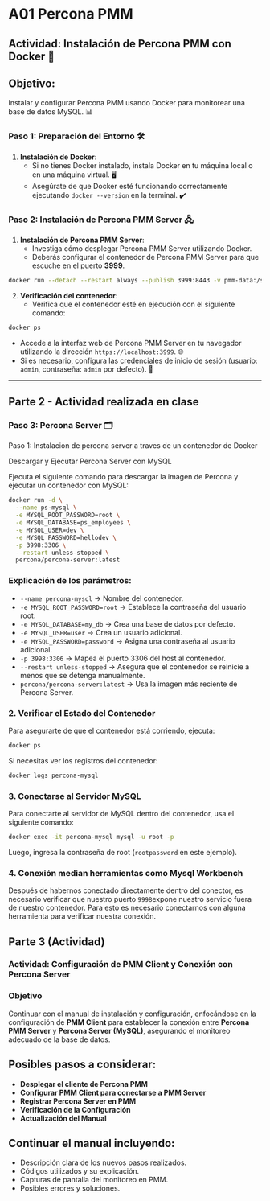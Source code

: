 # A01 Percona PMM

## Actividad: Instalación de Percona PMM con Docker 🚀

## Objetivo:
Instalar y configurar Percona PMM usando Docker para monitorear una base de datos MySQL. 📊

### Paso 1: Preparación del Entorno 🛠️

1. **Instalación de Docker**:
   - Si no tienes Docker instalado, instala Docker en tu máquina local o en una máquina virtual. 🖥️
   - Asegúrate de que Docker esté funcionando correctamente ejecutando `docker --version` en la terminal. ✔️

### Paso 2: Instalación de Percona PMM Server 🖧

1. **Instalación de Percona PMM Server**:
	- Investiga cómo desplegar Percona PMM Server utilizando Docker. 
	- Deberás configurar el contenedor de Percona PMM Server para que escuche en el puerto **3999**.

```bash
docker run --detach --restart always --publish 3999:8443 -v pmm-data:/srv --name pmm-server percona/pmm-server:3 
```

2. **Verificación del contenedor**: 
	- Verifica que el contenedor esté en ejecución con el siguiente comando: 

``` bash 
docker ps
``` 

- Accede a la interfaz web de Percona PMM Server en tu navegador utilizando la dirección `https://localhost:3999`. 🌐 
- Si es necesario, configura las credenciales de inicio de sesión (usuario: `admin`, contraseña: `admin` por defecto). 🔑

---
## Parte 2 - Actividad realizada en clase

### Paso 3:  Percona Server  🗂️

Paso 1: Instalacion de percona server a traves de un contenedor de Docker

Descargar y Ejecutar Percona Server con MySQL

Ejecuta el siguiente comando para descargar la imagen de Percona y ejecutar un contenedor con MySQL:

```sh
docker run -d \
  --name ps-mysql \
  -e MYSQL_ROOT_PASSWORD=root \
  -e MYSQL_DATABASE=ps_employees \
  -e MYSQL_USER=dev \
  -e MYSQL_PASSWORD=hellodev \
  -p 3998:3306 \
  --restart unless-stopped \
  percona/percona-server:latest
```

### Explicación de los parámetros:

- `--name percona-mysql` → Nombre del contenedor.
- `-e MYSQL_ROOT_PASSWORD=root` → Establece la contraseña del usuario root.
- `-e MYSQL_DATABASE=my_db` → Crea una base de datos por defecto.
- `-e MYSQL_USER=user` → Crea un usuario adicional.
- `-e MYSQL_PASSWORD=password` → Asigna una contraseña al usuario adicional.
- `-p 3998:3306` → Mapea el puerto 3306 del host al contenedor.
- `--restart unless-stopped` → Asegura que el contenedor se reinicie a menos que se detenga manualmente.
- `percona/percona-server:latest` → Usa la imagen más reciente de Percona Server.

### 2. Verificar el Estado del Contenedor

Para asegurarte de que el contenedor está corriendo, ejecuta:

```sh
docker ps
```

Si necesitas ver los registros del contenedor:

```sh
docker logs percona-mysql
```

### 3. Conectarse al Servidor MySQL

Para conectarte al servidor de MySQL dentro del contenedor, usa el siguiente comando:

```sh
docker exec -it percona-mysql mysql -u root -p
```

Luego, ingresa la contraseña de root (`rootpassword` en este ejemplo).

### 4. Conexión median herramientas como Mysql Workbench

Después de habernos conectado directamente dentro del conector, es necesario verificar que nuestro puerto `9998`expone nuestro servicio fuera de nuestro contenedor.
Para esto es necesario conectarnos con alguna herramienta para verificar nuestra conexión.

## Parte 3 (Actividad)

### **Actividad: Configuración de PMM Client y Conexión con Percona Server**

### **Objetivo**

Continuar con el manual de instalación y configuración, enfocándose en la configuración de **PMM Client** para establecer la conexión entre **Percona PMM Server** y **Percona Server (MySQL)**, asegurando el monitoreo adecuado de la base de datos.

## Posibles pasos a considerar: 
- **Desplegar el cliente de Percona PMM**
- **Configurar PMM Client para conectarse a PMM Server**
- **Registrar Percona Server en PMM**
- **Verificación de la Configuración**
- **Actualización del Manual**

## Continuar el manual incluyendo:

- Descripción clara de los nuevos pasos realizados.
- Códigos utilizados y su explicación.
- Capturas de pantalla del monitoreo en PMM.
- Posibles errores y soluciones.

